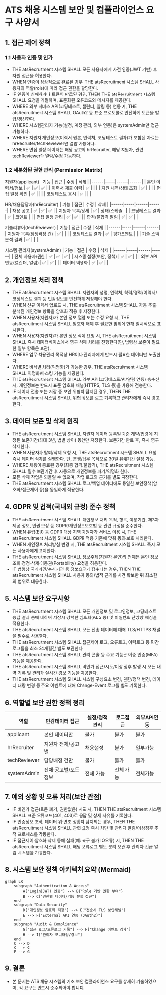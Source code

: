 # ATS 채용 시스템 보안 및 컴플라이언스 요구 사양서

## 1. 접근 제어 정책
### 1.1 사용자 인증 및 인가
- THE atsRecruitment 시스템 SHALL 모든 사용자에게 사전 인증(JWT 기반) 후 자원 접근을 허용한다.
- WHEN 인증이 정상적으로 완료된 경우, THE atsRecruitment 시스템 SHALL 사용자의 역할(role)에 따라 접근 권한을 할당한다.
- IF 인증이 실패하거나 토큰이 만료된 경우, THEN THE atsRecruitment 시스템 SHALL 요청을 거절하며, 표준화된 오류코드와 메시지를 제공한다.
- WHERE 외부 서비스 API(코딩테스트, 캘린더, 알림 등) 연동 시, THE atsRecruitment 시스템 SHALL OAuth2 등 표준 프로토콜로 안전하게 토큰을 발급/갱신한다.
- WHERE 시스템관리자 기능(설정, 계정 관리, 외부 연동)은 systemAdmin만 접근 가능하다.
- WHERE 지원자 개인정보(이력서 원본, 연락처, 코딩테스트 결과)가 포함된 자료는 hrRecruiter/techReviewer만 열람 가능하다.
- WHERE 면접 일정 데이터는 해당 공고의 hrRecruiter, 해당 지원자, 관련 techReviewer만 열람/수정 가능하다.

### 1.2 세분화된 권한 관리 (Permission Matrix)
지원자(applicant)
| 기능 | 접근 | 수정 | 삭제 |
|------|-----|------|------|
| 본인 이력서/정보 | ✅ | ✅ | ✅ |
| 이력서 제출 이력 | ✅ |  |  |
| 지원 내역/상태 조회 | ✅ |  |  |
| 면접 일정 확인 | ✅ |  |  |
| 코딩테스트 응시 | ✅ |  |  |

HR/채용담당자(hrRecruiter)
| 기능 | 접근 | 수정 | 삭제 |
|------|-----|------|------|
| 채용 공고 | ✅ | ✅ | ✅ |
| 지원자 목록/상세 | ✅ | 상태/스케쥴 |  |
| 코딩테스트 결과 | ✅ | 코멘트 |  |
| 면접 일정 관리 | ✅ | ✅ |  |
| 합격/불합격 알림 | ✅ | ✅ |  |

기술리뷰어(techReviewer)
| 기능 | 접근 | 수정 | 삭제 |
|------|-----|------|------|
| 지원자 목록(담당배정 건) | ✅ | | |
| 코딩테스트 결과 | ✅ | 평가코멘트 | |
| 기술 스택 분석 결과 | ✅ |  | |

시스템 관리자(systemAdmin)
| 기능 | 접근 | 수정 | 삭제 |
|------|-----|------|------|
| 전체 사용자/권한 | ✅ | ✅ | ✅ |
| 시스템 설정(보안, 정책) | ✅ | ✅ | |
| 외부 API 연동(캘린더, 알림) | ✅ | ✅ | |
| 데이터 익명화 | ✅ | ✅ |  |

## 2. 개인정보 처리 정책
- THE atsRecruitment 시스템 SHALL 지원자의 성명, 연락처, 학력/경력/이력서/코딩테스트 결과 등 민감정보를 안전하게 저장해야 한다.
- WHEN 신규 이력서 업로드 시, THE atsRecruitment 시스템 SHALL 자동 추출·분석된 개인정보 항목을 암호화 적용 후 저장한다.
- WHEN 사용자(지원자)가 본인 정보 열람 또는 수정 요청 시, THE atsRecruitment 시스템 SHALL 암호화 해제 후 필요한 범위에 한해 일시적으로 표시한다.
- WHEN 사용자(지원자)가 본인 정보 삭제 요청 시, THE atsRecruitment 시스템 SHALL 즉시 데이터베이스에서 영구 삭제 처리를 진행한다(단, 법령상 보존이 필요한 일부 항목은 보관).
- WHERE 업무·채용관리 목적상 HR이나 관리자에게 반드시 필요한 데이터만 노출한다.
- WHERE 비식별 처리(익명화)가 가능한 경우, THE atsRecruitment 시스템 SHALL 익명화/마스킹 기능을 제공한다.
- THE atsRecruitment 시스템 SHALL 외부 API(코딩테스트/AI/알림 연동) 송수신 시, 개인정보는 반드시 표준 암호화 채널(HTTPS, TLS 등)을 사용해 전송한다.
- IF 데이터 전송 또는 저장 중 보안 위협이 탐지된 경우, THEN THE atsRecruitment 시스템 SHALL 위협 정보를 로그 기록하고 관리자에게 즉시 경고한다.

## 3. 데이터 보존 및 삭제 원칙
- THE atsRecruitment 시스템 SHALL 지원자 데이터 등록일 기준 계약/법령에 지정된 보존기간(최대 3년, 법별 상이) 동안만 저장한다. 보존기간 만료 후, 즉시 영구 삭제한다.
- WHEN 사용자가 탈퇴/삭제 요청 시, THE atsRecruitment 시스템 SHALL 요청 즉시 데이터 삭제를 실행한다. 단, 분쟁/법무 목적으로 30일 유예기간 설정 가능.
- WHERE 채용이 종료된 경우(최종 합격/불합격), THE atsRecruitment 시스템 SHALL 필수 보관기간 후 자동으로 개인정보를 파기/익명화 한다.
- 모든 삭제 작업은 되돌릴 수 없으며, 작업 로그와 근거를 별도 저장한다.
- THE atsRecruitment 시스템 SHALL 로그/백업 데이터에도 동일한 보안정책(암호화/접근제어 등)을 동일하게 적용한다.

## 4. GDPR 및 법적(국내외 규정) 준수 정책
- THE atsRecruitment 시스템 SHALL 개인정보 처리 목적, 항목, 이용기간, 제3자 제공 정보, 인권 보장 등 GDPR/개인정보보호법 등 관련 규정을 준수한다.
- WHEN 유럽(EU) 등 GDPR 대상 지역 지원자가 서비스 이용 시, THE atsRecruitment 시스템 SHALL GDPR 적용 기준에 맞춰 동의·보호 처리한다.
- WHEN 개인정보 처리방침 변경 시, THE atsRecruitment 시스템 SHALL 즉시 모든 사용자에게 고지한다.
- THE atsRecruitment 시스템 SHALL 정보주체(지원자 본인)의 언제든 본인 정보 조회·정정·삭제·이동권(Portability) 요청을 허용한다.
- IF 법령상 국가기관/수사기관 등 정보요구가 접수되는 경우, THEN THE atsRecruitment 시스템 SHALL 사용자 동의/법적 근거를 사전 확보한 뒤 최소한의 범위로 대응한다.

## 5. 시스템 보안 요구사항
- THE atsRecruitment 시스템 SHALL 모든 개인정보 및 로그인정보, 코딩테스트 응답 결과 등에 대하여 저장시 강력한 암호화(AES 등) 및 비밀번호 단방향 해싱을 적용한다.
- THE atsRecruitment 시스템 SHALL 모든 전송 데이터에 대해 TLS/HTTPS 채널을 필수로 사용한다.
- THE atsRecruitment 시스템 SHALL 접근제어 로그, 오류로그, 이력로그 등 민감로그들을 최소 24개월간 별도 보관한다.
- THE atsRecruitment 시스템 SHALL 관리 콘솔 등 주요 기능은 이중 인증(MFA) 기능을 제공한다.
- THE atsRecruitment 시스템 SHALL 비인가 접근/시도/이상 징후 발생 시 모든 내역 기록 및 관리자 실시간 경보 기능을 제공한다.
- THE atsRecruitment 시스템 SHALL 시스템 구성요소 변경, 권한/정책 변경, 데이터 대량 변경 등 주요 이벤트에 대해 Change-Event 로그를 별도 기록한다.

## 6. 역할별 보안 권한 정책 정리
| 역할          | 민감데이터 접근 | 설정/정책관리 | 로그접근 | 외부API연동 |
|---------------|----------------|---------------|----------|--------------|
| applicant     | 본인 데이터만   | 불가          | 불가     | 불가         |
| hrRecruiter   | 지원자 전체/공고별 | 채용설정     | 불가     | 일부가능     |
| techReviewer  | 담당배정 건만  | 불가          | 불가     | 불가         |
| systemAdmin   | 전체·공고별/모든정보 | 전체 가능  | 전체 가능| 전체가능     |

## 7. 예외 상황 및 오류 처리(보안 관점)
- IF 비인가 접근(토큰 폐기, 권한없음) 시도 시, THEN THE atsRecruitment 시스템 SHALL 표준 오류코드(401, 403)로 응답 및 상세 사유를 기록한다.
- IF 인증정보 조작, 데이터 위·변조 정황이 탐지되는 경우, THEN THE atsRecruitment 시스템 SHALL 관련 요청 즉시 차단 및 관리자 알림/이상징후 추적 프로세스를 작동한다.
- IF 접근제어·암호화·삭제 등에 실패(예: 복구 불가 IO오류) 시, THEN THE atsRecruitment 시스템 SHALL 해당 오류로그 별도 분리 보관 후 관리자 긴급 알림 시스템을 가동한다.

## 8. 시스템 보안 정책 아키텍처 요약 (Mermaid)
```mermaid
graph LR
    subgraph "Authentication & Access"
        A["Login(JWT) 인증"] --> B{"Role 기반 권한 부여"}
        B --> C["권한별 데이터/기능 분할 접근"]
    end
    subgraph "Data Security"
        D["개인정보 암호화 저장"] --> E["전송시 TLS 보안채널"]
        E --> F["External API 연동 (OAuth2)"]
    end
    subgraph "Audit & Compliance"
        G["접근 로그/오류로그 기록"] --> H["Change 이벤트 감사"]
        H --> I["관리자 모니터링/경보"]
    end
    C --> D
    C --> G
    F --> G
```

## 9. 결론
- 본 문서는 ATS 채용 시스템의 기초 보안·컴플라이언스 요구를 상세히 기술하였으며, 각 요구는 반드시 준수되어야 합니다.
